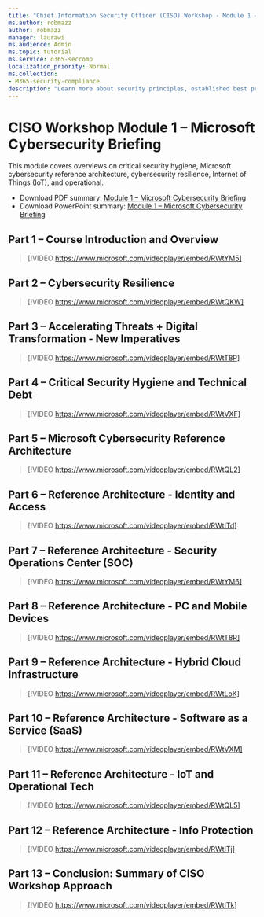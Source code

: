 ```yaml
---
title: "Chief Information Security Officer (CISO) Workshop - Module 1 – Microsoft Cybersecurity Briefing"
ms.author: robmazz
author: robmazz
manager: laurawi
ms.audience: Admin
ms.topic: tutorial
ms.service: o365-seccomp
localization_priority: Normal
ms.collection:
- M365-security-compliance
description: "Learn more about security principles, established best practices, and emerging best practices for modernizing your organization."
---
```


# CISO Workshop Module 1 – Microsoft Cybersecurity Briefing

This module covers overviews on critical security hygiene, Microsoft cybersecurity reference architecture, cybersecurity resilience, Internet of Things (IoT), and operational.

- Download PDF summary: [Module 1 – Microsoft Cybersecurity Briefing](media/ciso-workshop-1-cybersecurity-briefing.pdf)
- Download PowerPoint summary: [Module 1 – Microsoft Cybersecurity Briefing](https://docs.microsoft.com/office365/securitycompliance/media/ciso-workshop-1-cybersecurity-briefing.pptx)

## Part 1 – Course Introduction and Overview

> [!VIDEO https://www.microsoft.com/videoplayer/embed/RWtYM5]

## Part 2 – Cybersecurity Resilience

> [!VIDEO https://www.microsoft.com/videoplayer/embed/RWtQKW]

## Part 3 – Accelerating Threats + Digital Transformation - New Imperatives

> [!VIDEO https://www.microsoft.com/videoplayer/embed/RWtT8P]

## Part 4 – Critical Security Hygiene and Technical Debt

> [!VIDEO https://www.microsoft.com/videoplayer/embed/RWtVXF]

## Part 5 – Microsoft Cybersecurity Reference Architecture

> [!VIDEO https://www.microsoft.com/videoplayer/embed/RWtQL2]

## Part 6 – Reference Architecture - Identity and Access

> [!VIDEO https://www.microsoft.com/videoplayer/embed/RWtITd]

## Part 7 – Reference Architecture - Security Operations Center (SOC)

> [!VIDEO https://www.microsoft.com/videoplayer/embed/RWtYM6]

## Part 8 – Reference Architecture - PC and Mobile Devices

> [!VIDEO https://www.microsoft.com/videoplayer/embed/RWtT8R]

## Part 9 – Reference Architecture - Hybrid Cloud Infrastructure

> [!VIDEO https://www.microsoft.com/videoplayer/embed/RWtLoK]

## Part 10 – Reference Architecture - Software as a Service (SaaS)

> [!VIDEO https://www.microsoft.com/videoplayer/embed/RWtVXM]

## Part 11 – Reference Architecture - IoT and Operational Tech

> [!VIDEO https://www.microsoft.com/videoplayer/embed/RWtQL5]

## Part 12 – Reference Architecture - Info Protection

> [!VIDEO https://www.microsoft.com/videoplayer/embed/RWtITj]

## Part 13 – Conclusion: Summary of CISO Workshop Approach

> [!VIDEO https://www.microsoft.com/videoplayer/embed/RWtITk]